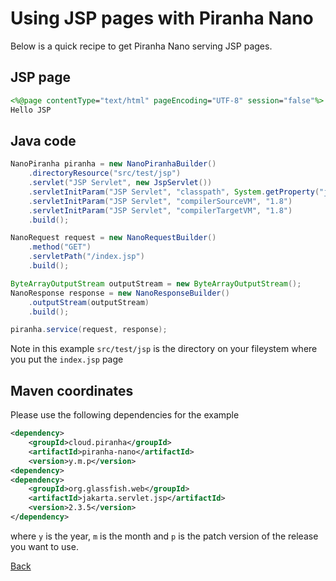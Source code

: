 # Using JSP pages with Piranha Nano

Below is a quick recipe to get Piranha Nano serving JSP pages.

## JSP page

```jsp
<%@page contentType="text/html" pageEncoding="UTF-8" session="false"%>
Hello JSP
```

## Java code

```java
NanoPiranha piranha = new NanoPiranhaBuilder()
    .directoryResource("src/test/jsp")
    .servlet("JSP Servlet", new JspServlet())
    .servletInitParam("JSP Servlet", "classpath", System.getProperty("java.class.path"))
    .servletInitParam("JSP Servlet", "compilerSourceVM", "1.8")
    .servletInitParam("JSP Servlet", "compilerTargetVM", "1.8")
    .build();

NanoRequest request = new NanoRequestBuilder()
    .method("GET")
    .servletPath("/index.jsp")
    .build();

ByteArrayOutputStream outputStream = new ByteArrayOutputStream();
NanoResponse response = new NanoResponseBuilder()
    .outputStream(outputStream)
    .build();

piranha.service(request, response);
```

Note in this example ``src/test/jsp`` is the directory on your fileystem where you
put the ``index.jsp`` page

## Maven coordinates

Please use the following dependencies for the example

````xml
<dependency>
    <groupId>cloud.piranha</groupId>
    <artifactId>piranha-nano</artifactId>
    <version>y.m.p</version>
<dependency>
<dependency>
    <groupId>org.glassfish.web</groupId>
    <artifactId>jakarta.servlet.jsp</artifactId>
    <version>2.3.5</version>
</dependency>
````

where `y` is the year, `m` is the month and `p` is the patch version of the
release you want to use.

[Back](README.md)

